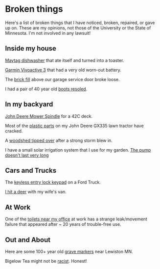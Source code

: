 # Broken things

Here's a list of broken things that I have noticed, broken, repaired, or gave up on.  These are my opinions, not those of the University or the State of Minnesota.  I'm not involved in any lawsuit!

## Inside my house
[Maytag dishwasher](dishwasher.md) that ate itself and turned into a toaster. 

[Garmin Vivoactive 3](Garmin_Watch.md) that had a very old worn-out battery.

The [brick fill](brick_fill.md) above our garage service door broke loose.

I had a pair of 40 year old [boots resoled](boots.md).

## In my backyard

[John  Deere Mower Spindle](mower_spindle.md) for a 42C deck. 

Most of the [plastic parts](JohnDeere_335_plastic.md) on my John Deere GX335 lawn tractor have cracked.

A [woodshed tipped over](woodshed.md) after a strong storm blew in.

I have a small solar irrigation system that I use for my garden.  [The pump doesn't last very long](solar_water_pump.md)

## Cars and Trucks

The [keyless entry lock keypad](Ford_lock.md) on a Ford Truck.

[I hit a deer](Sienna_Deer.md) with my wife's van.

## At Work

One of the [toilets near my office](Pasteur_toilet.md) at work has a strange leak/movement failure that appeared after ~ 20 years of trouble-free use.

## Out and About
Here are some 100+ year old [grave markers](grave_markers.md) near Lewiston MN.

Bigelow Tea might not be [racist](tea.md). Honest!